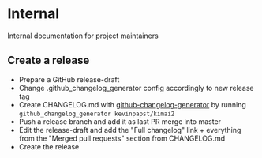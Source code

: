 # Internal

Internal documentation for project maintainers

## Create a release

- Prepare a GitHub release-draft
- Change .github_changelog_generator config accordingly to new release tag
- Create CHANGELOG.md with [github-changelog-generator](https://github.com/github-changelog-generator/github-changelog-generator]) by running `github_changelog_generator kevinpapst/kimai2`
- Push a release branch and add it as last PR merge into master
- Edit the release-draft and add the "Full changelog" link + everything from the "Merged pull requests" section from CHANGELOG.md
- Create the release
